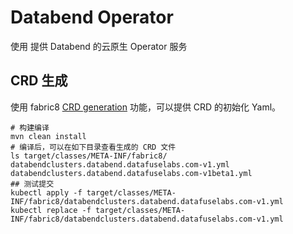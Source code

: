 # Databend Operator

使用 提供 Databend 的云原生 Operator 服务

## CRD 生成

使用 fabric8 [CRD generation](https://github.com/fabric8io/kubernetes-client/blob/main/doc/CRD-generator.md) 功能，可以提供 CRD 的初始化 Yaml。

```shell
# 构建编译
mvn clean install
# 编译后，可以在如下目录查看生成的 CRD 文件
ls target/classes/META-INF/fabric8/
databendclusters.databend.datafuselabs.com-v1.yml  databendclusters.databend.datafuselabs.com-v1beta1.yml
## 测试提交
kubectl apply -f target/classes/META-INF/fabric8/databendclusters.databend.datafuselabs.com-v1.yml
kubectl replace -f target/classes/META-INF/fabric8/databendclusters.databend.datafuselabs.com-v1.yml
```

